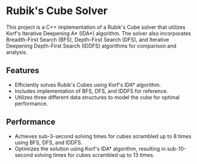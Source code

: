 # Rubik's Cube Solver

This project is a C++ implementation of a Rubik's Cube solver that utilizes Korf's Iterative Deepening A* (IDA*) algorithm. The solver also incorporates Breadth-First Search (BFS), Depth-First Search (DFS), and Iterative Deepening Depth-First Search (IDDFS) algorithms for comparison and analysis.

## Features

* Efficiently solves Rubik's Cubes using Korf's IDA* algorithm.
* Includes implementation of BFS, DFS, and IDDFS for reference.
* Utilizes three different data structures to model the cube for optimal performance.

## Performance

* Achieves sub-3-second solving times for cubes scrambled up to 8 times using BFS, DFS, and IDDFS.
* Optimizes the solution using Korf's IDA* algorithm, resulting in sub-10-second solving times for cubes scrambled up to 13 times.
